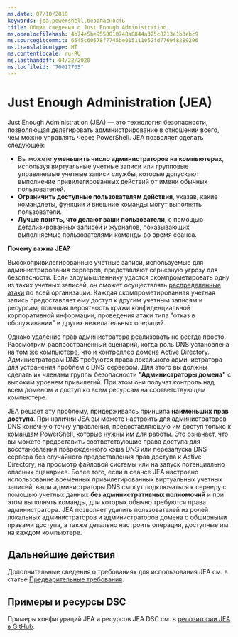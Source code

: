 ```yaml
---
ms.date: 07/10/2019
keywords: jea,powershell,безопасность
title: Общие сведения о Just Enough Administration
ms.openlocfilehash: 4b74e5be9558810748a8844a325c8213e1b3ebc9
ms.sourcegitcommit: 6545c60578f7745be015111052fd7769f8289296
ms.translationtype: HT
ms.contentlocale: ru-RU
ms.lasthandoff: 04/22/2020
ms.locfileid: "70017705"
---
```

# <a name="just-enough-administration"></a>Just Enough Administration (JEA)

Just Enough Administration (JEA) — это технология безопасности, позволяющая делегировать администрирование в отношении всего, чем можно управлять через PowerShell. JEA позволяет сделать следующее:

- Вы можете **уменьшить число администраторов на компьютерах**, используя виртуальные учетные записи или групповые управляемые учетные записи службы, которые допускают выполнение привилегированных действий от имени обычных пользователей.
- **Ограничить доступные пользователям действия**, указав, какие командлеты, функции и внешние команды могут выполнять пользователи.
- **Лучше понять, что делают ваши пользователи**, с помощью детализированных записей и журналов, показывающих выполняемые пользователями команды во время сеанса.

**Почему важна JEA?**

Высокопривилегированные учетные записи, используемые для администрирования серверов, представляют серьезную угрозу для безопасности. Если злоумышленнику удастся скомпрометировать одну из таких учетных записей, он сможет осуществлять [распределенные атаки](https://aka.ms/pth) по всей организации. Каждая скомпрометированная учетная запись предоставляет ему доступ к другим учетным записям и ресурсам, повышая вероятность кражи конфиденциальной корпоративной информации, проведения атаки типа "отказ в обслуживании" и других нежелательных операций.

Однако удаление прав администратора реализовать не всегда просто. Рассмотрим распространенный сценарий, когда роль DNS установлена на том же компьютере, что и контроллер домена Active Directory. Администраторам DNS требуются права локального администратора для устранения проблем с DNS-сервером. Для этого вы должны сделать их членами группы безопасности **"Администраторы домена"** с высоким уровнем привилегий. При этом они получат контроль над всем доменом и доступ ко всем ресурсам на соответствующем компьютере.

JEA решает эту проблему, придерживаясь принципа **наименьших прав доступа**. При наличии JEA вы можете настроить для администраторов DNS конечную точку управления, предоставляющую им доступ только к командам PowerShell, которые нужны им для работы. Это означает, что вы можете предоставить соответствующие права доступа для восстановления поврежденного кэша DNS или перезапуска DNS-сервера без случайного предоставления прав доступа к Active Directory, на просмотр файловой системы или на запуск потенциально опасных сценариев. Более того, если в сеансе JEA настроено использование временных привилегированных виртуальных учетных записей, ваши администраторы DNS смогут подключаться к серверу с помощью учетных данных **без административных полномочий** и при этом выполнять команды, для которых обычно требуются права администратора. JEA позволяет удалить пользователей из ролей локальных администраторов и администраторов домена с обширными правами доступа, а также детально настроить операции, доступные им на каждом компьютере.

## <a name="next-steps"></a>Дальнейшие действия

Дополнительные сведения о требованиях для использования JEA см. в статье [Предварительные требования](prerequisites.md).

## <a name="samples-and-dsc-resource"></a>Примеры и ресурсы DSC

Примеры конфигураций JEA и ресурсов JEA DSC см. в [репозитории JEA в GitHub](https://github.com/PowerShell/JEA).
